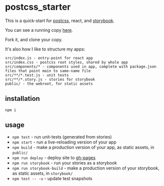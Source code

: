 # postcss_starter

This is a quick-start for [postcss](http://postcss.org/), react, and [storybook](https://storybook.js.org/).

You can see a running copy [here](http://konsumer.js.org/postcss_starter/).

Fork it, and clone your copy.

It's also how I like to structure my apps:

```
src/index.js - entry-point for react app
src/index.css - postcss root styles, shared by whole app
src/components/* - components used in app, complete with package.json files that point main to same-name file
src/**/*.test.js - unit tests
src/**/*.story.js - stories for storybook
public/ - the webroot, for static assets
```

## installation

```
npm i
```

## usage

* `npm test` - run unit-tests (generated from stories)
* `npm start` - run a live-reloading version of your app
* `npm build` - make a production version of your app, as static assets, in `public/`
* `npm run deploy` - deploy site to [gh-pages](https://pages.github.com/)
* `npm run storybook` - run your stories as a storybook
* `npm run storybook-build` - make a production version of your storybook, as static assets, in `storybook/`
* `npm test -- -u` - update test snapshots
